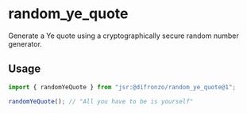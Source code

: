 # random_ye_quote
Generate a Ye quote using a cryptographically secure random number generator.

## Usage

```ts
import { randomYeQuote } from "jsr:@difronzo/random_ye_quote@1";

randomYeQuote(); // "All you have to be is yourself"
```